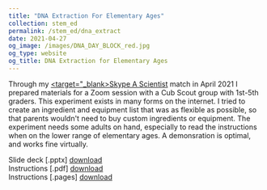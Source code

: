 ```yaml
---
title: "DNA Extraction For Elementary Ages"
collection: stem_ed
permalink: /stem_ed/dna_extract
date: 2021-04-27
og_image: /images/DNA_DAY_BLOCK_red.jpg
og_type: website
og_title: DNA Extraction for Elementary Ages
---
```


Through my <a href="https://www.skypeascientist.com"><target="_blank>Skype A Scientist</a> match in April 2021 I prepared materials for a Zoom session with a Cub Scout group with 1st-5th graders. This experiment exists in many forms on the internet. I tried to create an ingredient and equipment list that was as flexible as possible, so that parents wouldn't need to buy custom ingredients or equipment. The experiment needs some adults on hand, especially to read the instructions when on the lower range of elementary ages. A demonsration is optimal, and works fine virtually.

Slide deck [.pptx] [download](files/2021_04_27_SkypeAScientist_send.pptx)  
Instructions [.pdf] [download](files/DNA_extraction_web.pdf)  
Instructions [.pages] [download](files/DNA_extraction_web.pages)  
